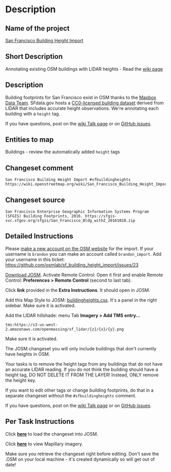 # Description

## Name of the project

[San Francisco Building Height Import](http://tasks.openstreetmap.us/project/71)

## Short Description

Annotating existing OSM buildings with LIDAR heights - Read the [wiki page](https://wiki.openstreetmap.org/wiki/San_Francisco_Building_Height_Import)

## Description

Building footprints for San Francisco exist in OSM thanks to the [Mapbox Data Team](https://wiki.openstreetmap.org/wiki/Mapbox#Mapbox_Data_Team). SFdata.gov hosts a [CC0-licensed building dataset](https://sfgis-svc.sfgov.org/sfgis/San_Francisco_Bldg_withZ_20161028.zip) derived from LIDAR that includes accurate height observations. We're annotating each building with a `height` tag.

If you have questions, post on the [wiki Talk page](https://wiki.openstreetmap.org/wiki/Talk:San_Francisco_Building_Height_Import) or on [GitHub issues](https://github.com/bdon/sf_building_height_import/issues).

## Entities to map

Buildings - review the automatically added `height` tags

## Changeset comment

```
San Francisco Building Height Import #sfbuildingheights https://wiki.openstreetmap.org/wiki/San_Francisco_Building_Height_Import
```

## Changeset source

```
San Francisco Enterprise Geographic Information Systems Program (SFGIS) Building Footprints, 2016. https://sfgis-svc.sfgov.org/sfgis/San_Francisco_Bldg_withZ_20161028.zip
```

## Detailed Instructions

Please [make a new account on the OSM website](https://www.openstreetmap.org/user/new) for the import. If your username is `brandon` you can make an account called `brandon_import`. Add your username in this ticket: https://github.com/osmlab/sf_building_height_import/issues/23

[Download JOSM](https://josm.openstreetmap.de). Activate Remote Control:  Open it first and enable Remote Control: **Preferences > Remote Control** (second to last tab).

Click **link** provided in the **Extra Instructions**. It should open in JOSM.

Add this Map Style to JOSM: [buildingheights.css](https://raw.githubusercontent.com/osmlab/sf_building_height_import/master/buildingheights.css). It's a panel in the right sidebar. Make sure it is activated. 

Add the LIDAR hillshade: menu Tab **Imagery > Add TMS entry...**

```
tms:https://s3-us-west-2.amazonaws.com/openmassing/sf_lidar/{z}/{x}/{y}.png
```

Make sure it is activated.

The JOSM changeset you will only include buildings that don't currently have heights in OSM.

Your tasks is to remove the height tags from any buildings that do not have an accurate LIDAR reading. If you do not think the building should have a height tag, DO NOT DELETE IT FROM THE LAYER! Instead, ONLY remove the height key.

If you want to edit other tags or change building footprints, do that in a separate changeset without the `#sfbuildingheights` comment.

If you have questions, post on the [wiki Talk page](https://wiki.openstreetmap.org/wiki/Talk:San_Francisco_Building_Height_Import) or on [GitHub issues](https://github.com/bdon/sf_building_height_import/issues).

## Per Task Instructions

Click **[here](http://localhost:8111/import?new_layer=true&url={import_url})** to load the changeset into JOSM.

Click **[here](http://tiles.openmassing.org/api/mapillary?url={import_url})** to view Mapillary imagery.

Make sure you retrieve the changeset right before editing. Don't save the .OSM on your local machine - it's created dynamically so will get out of date!
